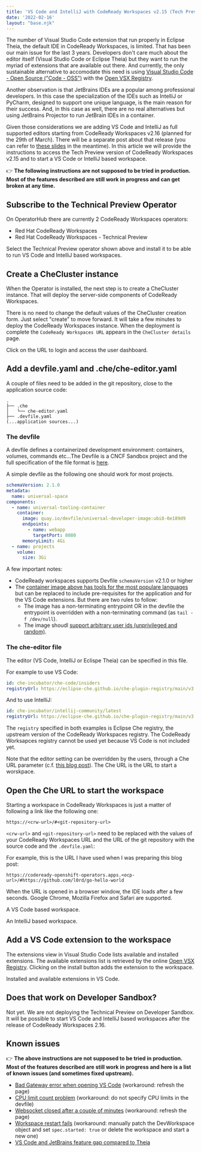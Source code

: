 ```yaml
---
title: 'VS Code and IntelliJ with CodeReady Workspaces v2.15 (Tech Preview)'
date: '2022-02-16'
layout: "base.njk"
---
```


The number of Visual Studio Code extension that run properly in Eclipse Theia, the default IDE in CodeReady Workspaces, is limited. That has been our main issue for the last 3 years. Developers don't care much about the editor itself (Visual Studio Code or Eclipse Theia) but they want to run the myriad of extensions that are available out there. And currently, the only sustainable alternative to accomodate this need is using [Visual Studio Code - Open Source ("Code - OSS")](https://github.com/Microsoft/vscode) with the [Open VSX Registry](https://open-vsx.org/).

Another observation is that JetBrains IDEs are a popular among professional developers. In this case the specialization of the IDEs such as IntelliJ or PyCharm, designed to support one unique language, is the main reason for their success. And, in this case as well, there are no real alternatives but using JetBrains Projector to run JetBrain IDEs in a container.

Given those considerations we are adding VS Code and IntelliJ as full supported editors starting from CodeReady Workspaces v2.16 (planned for the 29th of March). There will be a separate post about that release (you can refer to [these slides](https://docs.google.com/presentation/d/169CilKS4fCmzO_zBBw4xOchL9sVjsnNfX0FWyq-YQCw/edit#slide=id.gebc30d678a_0_79) in the meantime). In this article we will provide the instructions to access the Tech Preview version of CodeReady Workspaces v2.15 and to start a VS Code or IntelliJ based workspace.

👉 **The following instructions are not supposed to be tried in production. Most of the features described are still work in progress and can get broken at any time.**

## Subscribe to the Technical Preview Operator

On OperatorHub there are currently 2 CodeReady Workspaces operators: 
 - Red Hat CodeReady Workspaces
 - Red Hat CodeReady Workspaces - Technical Preview
 
Select the Technical Preview operator shown above and install it to be able to run VS Code and IntelliJ based workspaces.

## Create a CheCluster instance

When the Operator is installed, the next step is to create a CheCluster instance. That will deploy the server-side components of CodeReady Workspaces.

There is no need to change the default values of the CheCluster creation form. Just select "create" to move forward. It will take a few minutes to deploy the CodeReady Workspaces instance. When the deployment is complete the `CodeReady Workspaces URL` appears in the `CheCluster details` page.

Click on the URL to login and access the user dashboard.

## Add a devfile.yaml and .che/che-editor.yaml

A couple of files need to be added in the git repository, close to the application source code:

```
.
├── .che
│   └── che-editor.yaml
├── .devfile.yaml
(...application sources...)
```

### The devfile

A devfile defines a containerized development environment: containers, volumes, commands etc...The Devfile is a CNCF Sandbox project and the full specification of the file format is [here](https://devfile.io/docs/devfile/2.1.0/user-guide/api-reference.html).

A simple devfile as the following one should work for most projects.

```yaml
schemaVersion: 2.1.0
metadata:
  name: universal-space
components:
  - name: universal-tooling-container
    container:
      image: quay.io/devfile/universal-developer-image:ubi8-0e189d9
      endpoints:
        - name: webapp
          targetPort: 8080
      memoryLimit: 4Gi
  - name: projects
    volume:
      size: 3Gi
```

A few important notes:

- CodeReady workspaces supports Devfile `schemaVersion` v2.1.0 or higher
- The [container image above has tools for the most populare languages](https://github.com/devfile/developer-images/#developer-universal-image) but can be replaced to include pre-requisites for the application and for the VS Code extensions. But there are two rules to follow:
  - The image has a non-terminating entrypoint OR in the devfile the entrypoint is overridden with a non-terminating command (as `tail -f /dev/null`).
  - The image shoudl [support arbitrary user ids (unprivileged and random)](https://docs.openshift.com/container-platform/4.9/openshift_images/create-images.html#images-create-guide-openshift_create-images).


### The che-editor file

The editor (VS Code, IntelliJ or Eclispe Theia) can be specified in this file. 

For example to use VS Code:

```yaml
id: che-incubator/che-code/insiders
registryUrl: https://eclipse-che.github.io/che-plugin-registry/main/v3
```

And to use IntelliJ:

```yaml
id: che-incubator/intellij-community/latest
registryUrl: https://eclipse-che.github.io/che-plugin-registry/main/v3
```

The `registry` specified in both examples is Eclipse Che registry, the upstream version of the CodeReady Workspaces registry. The CodeReady Worksapces registry cannot be used yet because VS Code is not included yet.

Note that the editor setting can be overridden by the users, through a Che URL parameter (c.f. [this blog post](https://che.eclipseprojects.io/2021/12/20/@florent.benoit-authoring-a-url-to-start-a-workspace.html)). The Che URL is the URL to start a worskpace. 


## Open the Che URL to start the workspace

Starting a workspace in CodeReady Workspaces is just a matter of following a link like the following one: 

```
https://<crw-url>/#<git-repository-url>
```

`<crw-url>` and `<git-repository-url>` need to be replaced with the values of your CodeReady Workspaces URL and the URL of the git repository with the source code and the `.devfile.yaml`:


For example, this is the URL I have used when I was preparing this blog post:

```
https://codeready-openshift-operators.apps.<ocp-url>/#https://github.com/l0rd/go-hello-world
```

When the URL is opened in a browser window, the IDE loads after a few seconds. Google Chrome, Mozilla Firefox and Safari are supported.

A VS Code based workspace.

An IntelliJ based workspace.

## Add a VS Code extension to the workspace

The extensions view in Visual Studio Code lists available and installed extensions. The available extensions list is retrieved by the online [Open VSX Registry](). Clicking on the install button adds the extension to the workspace. 

Installed and available extensions in VS Code.

## Does that work on Developer Sandbox?

Not yet. We are not deploying the Technical Preview on Developer Sandbox. It will be possible to start VS Code and IntelliJ based workspaces after the release of CodeReady Workspaces 2.16.

## Known issues

👉 **The above instructions are not supposed to be tried in production. Most of the features described are still work in progress and here is a list of known issues (and sometimes fixed upstream).**

- [Bad Gateway error when opening VS Code](https://github.com/eclipse/che/issues/21099) (workaround: refresh the page)
- [CPU limit count problem](https://github.com/che-incubator/che-code/pull/10/files) (workaround: do not specify CPU limits in the devfile)
- [Websocket closed after a couple of minutes](https://github.com/eclipse/che/issues/21024) (workaround: refresh the page)
- [Workspace restart fails](https://github.com/eclipse/che/issues/21085) (workaround: manually patch the DevWorkspace object and set `spec.started: true` or delete the workspace and start a new one)
- [VS Code and JetBrains feature gap compared to Theia](https://github.com/eclipse/che/issues/21144)
